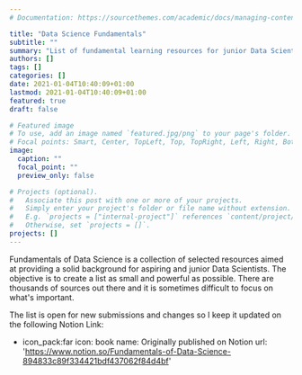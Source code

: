 ```yaml
---
# Documentation: https://sourcethemes.com/academic/docs/managing-content/

title: "Data Science Fundamentals"
subtitle: ""
summary: "List of fundamental learning resources for junior Data Scientists"
authors: []
tags: []
categories: []
date: 2021-01-04T10:40:09+01:00
lastmod: 2021-01-04T10:40:09+01:00
featured: true
draft: false

# Featured image
# To use, add an image named `featured.jpg/png` to your page's folder.
# Focal points: Smart, Center, TopLeft, Top, TopRight, Left, Right, BottomLeft, Bottom, BottomRight.
image:
  caption: ""
  focal_point: ""
  preview_only: false

# Projects (optional).
#   Associate this post with one or more of your projects.
#   Simply enter your project's folder or file name without extension.
#   E.g. `projects = ["internal-project"]` references `content/project/deep-learning/index.md`.
#   Otherwise, set `projects = []`.
projects: []
---
```


Fundamentals of Data Science is a collection of selected resources aimed at providing a solid background for aspiring and junior Data Scientists. The objective is to create a list as small and powerful as possible. There are thousands of sources out there and it is sometimes difficult to focus on what's important.

The list is open for new submissions and changes so I keep it updated on the following Notion Link:

  - icon_pack:far
    icon: book
    name: Originally published on Notion
    url: 'https://www.notion.so/Fundamentals-of-Data-Science-894833c89f334421bdf437062f84d4bf'
